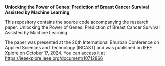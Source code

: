 **Unlocking the Power of Genes: Prediction of Breast Cancer Survival Assisted by Machine Learning**

This repository contains the source code accompanying the research paper: Unlocking the Power of Genes: Prediction of Breast Cancer Survival Assisted by Machine Learning

The paper was presented at the 20th International Bhurban Conference on Applied Sciences and Technology (IBCAST) and was published on IEEE Xplore on October 17, 2024.
You can access it  at https://ieeexplore.ieee.org/document/10712866
